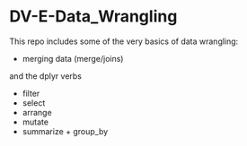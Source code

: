 # DV-E-Data_Wrangling
This repo includes some of the very basics of data wrangling:
- merging data (merge/joins)

and the dplyr verbs
- filter
- select
- arrange
- mutate
- summarize + group_by
